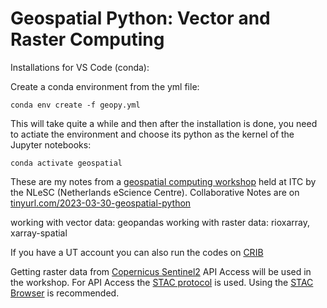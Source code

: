 # Geospatial Python: Vector and Raster Computing

Installations for VS Code (conda):

Create a conda environment from the yml file:

```conda
conda env create -f geopy.yml
```
This will take quite a while and then after the installation is done, you need to actiate the environment and choose its python as the kernel of the Jupyter notebooks:

```conda
conda activate geospatial
```
These are my notes from a [geospatial computing workshop](https://www.itc.nl/research/research-facilities/labs-resources/itc-big-geodata/training/introduction-to-geospatial-raster-and-vector-data-with-python/) held at ITC by the NLeSC (Netherlands eScience Centre).
Collaborative Notes are on [tinyurl.com/2023-03-30-geospatial-python](https://codimd.carpentries.org/ICtpqPq1S_ud5X_ocOVoHQ)

working with vector data: geopandas
working with raster data: rioxarray, xarray-spatial

If you have a UT account you can also run the codes on [CRIB](https://crib.utwente.nl/)

Getting raster data from [Copernicus Sentinel2](https://scihub.copernicus.eu/dhus/#/home)
API Access will be used in the workshop.
For API Access the [STAC protocol](https://stacspec.org/en) is used.
Using the [STAC Browser](https://radiantearth.github.io/stac-browser/#/external/earth-search.aws.element84.com/v0/collections/sentinel-s2-l2a-cogs/items/S2B_52VDL_20230330_0_L2A?.language=en) is recommended.
